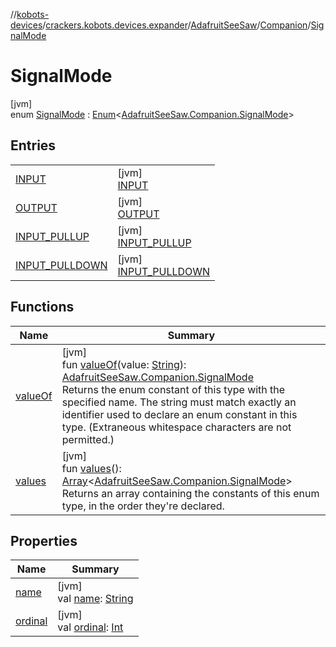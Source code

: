 //[kobots-devices](../../../../../index.md)/[crackers.kobots.devices.expander](../../../index.md)/[AdafruitSeeSaw](../../index.md)/[Companion](../index.md)/[SignalMode](index.md)

# SignalMode

[jvm]\
enum [SignalMode](index.md) : [Enum](https://kotlinlang.org/api/latest/jvm/stdlib/kotlin/-enum/index.html)&lt;[AdafruitSeeSaw.Companion.SignalMode](index.md)&gt;

## Entries

| | |
|---|---|
| [INPUT](-i-n-p-u-t/index.md) | [jvm]<br>[INPUT](-i-n-p-u-t/index.md) |
| [OUTPUT](-o-u-t-p-u-t/index.md) | [jvm]<br>[OUTPUT](-o-u-t-p-u-t/index.md) |
| [INPUT_PULLUP](-i-n-p-u-t_-p-u-l-l-u-p/index.md) | [jvm]<br>[INPUT_PULLUP](-i-n-p-u-t_-p-u-l-l-u-p/index.md) |
| [INPUT_PULLDOWN](-i-n-p-u-t_-p-u-l-l-d-o-w-n/index.md) | [jvm]<br>[INPUT_PULLDOWN](-i-n-p-u-t_-p-u-l-l-d-o-w-n/index.md) |

## Functions

| Name | Summary |
|---|---|
| [valueOf](value-of.md) | [jvm]<br>fun [valueOf](value-of.md)(value: [String](https://kotlinlang.org/api/latest/jvm/stdlib/kotlin/-string/index.html)): [AdafruitSeeSaw.Companion.SignalMode](index.md)<br>Returns the enum constant of this type with the specified name. The string must match exactly an identifier used to declare an enum constant in this type. (Extraneous whitespace characters are not permitted.) |
| [values](values.md) | [jvm]<br>fun [values](values.md)(): [Array](https://kotlinlang.org/api/latest/jvm/stdlib/kotlin/-array/index.html)&lt;[AdafruitSeeSaw.Companion.SignalMode](index.md)&gt;<br>Returns an array containing the constants of this enum type, in the order they're declared. |

## Properties

| Name | Summary |
|---|---|
| [name](../../../../crackers.kobots.utilities/-pointer-gauge/-shape/-s-e-m-i-c-i-r-c-l-e/index.md#-372974862%2FProperties%2F-1216412040) | [jvm]<br>val [name](../../../../crackers.kobots.utilities/-pointer-gauge/-shape/-s-e-m-i-c-i-r-c-l-e/index.md#-372974862%2FProperties%2F-1216412040): [String](https://kotlinlang.org/api/latest/jvm/stdlib/kotlin/-string/index.html) |
| [ordinal](../../../../crackers.kobots.utilities/-pointer-gauge/-shape/-s-e-m-i-c-i-r-c-l-e/index.md#-739389684%2FProperties%2F-1216412040) | [jvm]<br>val [ordinal](../../../../crackers.kobots.utilities/-pointer-gauge/-shape/-s-e-m-i-c-i-r-c-l-e/index.md#-739389684%2FProperties%2F-1216412040): [Int](https://kotlinlang.org/api/latest/jvm/stdlib/kotlin/-int/index.html) |
